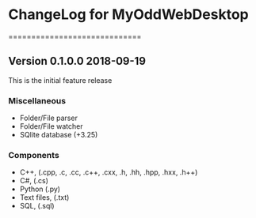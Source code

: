 # ChangeLog for MyOddWebDesktop
=============================

## Version 0.1.0.0 2018-09-19

This is the initial feature release
### Miscellaneous 
- Folder/File parser
- Folder/File watcher
-  SQlite database (+3.25)

### Components
- C++, (.cpp, .c, .cc, .c++, .cxx, .h, .hh, .hpp, .hxx, .h++)
- C#, (.cs)
- Python (.py)
- Text files, (.txt)
- SQL, (.sql)


